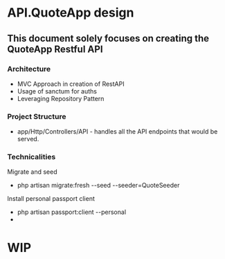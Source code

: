 # API.QuoteApp design

## This document solely focuses on creating the QuoteApp Restful API

### Architecture

+ MVC Approach in creation of RestAPI
+ Usage of sanctum for auths
+ Leveraging Repository Pattern

### Project Structure

+ app/Http/Controllers/API - handles all the API endpoints that would be served.


### Technicalities
Migrate and seed
+ php artisan migrate:fresh --seed --seeder=QuoteSeeder

Install personal passport client
+ php artisan passport:client --personal
+ 
# WIP
